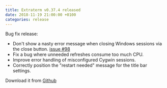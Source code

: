 ```yaml
---
title: Extraterm v0.37.4 released
date: 2018-11-19 21:00:00 +0100
categories: release
---
```


Bug fix release:

* Don't show a nasty error message when closing Windows sessions via the close button. [issue #98](https://github.com/sedwards2009/extraterm/issues/98)
* Fix a bug where unneeded refreshes consume too much CPU.
* Improve error handling of misconfigured Cygwin sessions.
* Correctly position the "restart needed" message for the title bar settings.

Download it from [Github](https://github.com/sedwards2009/extraterm/releases/tag/v0.37.4)
